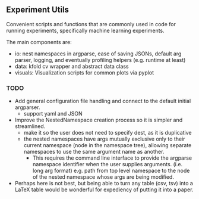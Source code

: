 ## Experiment Utils

Convenient scripts and functions that are commonly used in code for running experiments, specifically machine learning experiments.

The main components are:

- io: nest namespaces in argparse, ease of saving JSONs, default arg parser, logging, and eventually profiling helpers (e.g. runtime at least)
- data: kfold cv wrapper and abstract data class
- visuals: Visualization scripts for common plots via pyplot

### TODO
+ Add general configuration file handling and connect to the default initial argparser.
    - support yaml and JSON
+ Improve the NestedNamespace creation process so it is simpler and streamlined.
    - make it so the user does not need to specify dest, as it is duplicative
    - the nested namespaces have args mutually exclusive only to their current namespace (node in the namespace tree), allowing separate namespaces to use the same argument name as another.
        + This requires the command line interface to provide the argparse namespace identifier when the user supplies arguments. (i.e. long arg format)
        e.g. path from top level namespace to the node of the nested namespace whose args are being modified.
+ Perhaps here is not best, but being able to turn any table (csv, tsv) into a LaTeX table would be wonderful for expediency of putting it into a paper.
